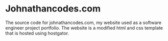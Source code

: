 # Johnathancodes.com 
The source code for johnathancodes.com, my website used as a software engineer project portfolio.
The website is a modified html and css template that is hosted using hostgator.
